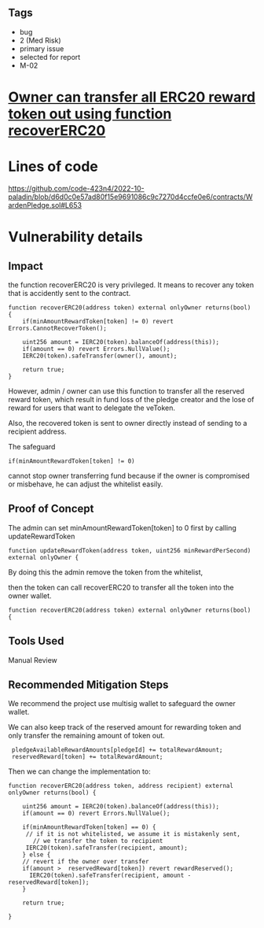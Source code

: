 ## Tags

- bug
- 2 (Med Risk)
- primary issue
- selected for report
- M-02

# [Owner can transfer all ERC20 reward token out using function recoverERC20](https://github.com/code-423n4/2022-10-paladin-findings/issues/68) 

# Lines of code

https://github.com/code-423n4/2022-10-paladin/blob/d6d0c0e57ad80f15e9691086c9c7270d4ccfe0e6/contracts/WardenPledge.sol#L653


# Vulnerability details

## Impact

the function recoverERC20 is very privileged. It means to recover any token that is accidently sent to the contract.

```solidity
function recoverERC20(address token) external onlyOwner returns(bool) {
	if(minAmountRewardToken[token] != 0) revert Errors.CannotRecoverToken();

	uint256 amount = IERC20(token).balanceOf(address(this));
	if(amount == 0) revert Errors.NullValue();
	IERC20(token).safeTransfer(owner(), amount);

	return true;
}
```

However, admin / owner can use this function to transfer all the reserved reward token, which result in fund loss of the pledge creator and the lose of reward for users that want to delegate the veToken.

Also, the recovered token is sent to owner directly instead of sending to a recipient address.

The safeguard 

```solidity
if(minAmountRewardToken[token] != 0)
```

cannot stop owner transferring fund because if the owner is compromised or misbehave, he can adjust the whitelist easily.

## Proof of Concept

The admin can set minAmountRewardToken[token] to 0 first by calling updateRewardToken

```solidity
function updateRewardToken(address token, uint256 minRewardPerSecond) external onlyOwner {
```

By doing this the admin remove the token from the whitelist,

then the token can call recoverERC20 to transfer all the token into the owner wallet.

```solidity
function recoverERC20(address token) external onlyOwner returns(bool) {
```

## Tools Used

Manual Review

## Recommended Mitigation Steps

We recommend the project use multisig wallet to safeguard the owner wallet.

We can also keep track of the reserved amount for rewarding token and only transfer the remaining amount of token out.

```solidity
 pledgeAvailableRewardAmounts[pledgeId] += totalRewardAmount;
 reservedReward[token] += totalRewardAmount;
```

Then we can change the implementation to:

```solidity
function recoverERC20(address token, address recipient) external onlyOwner returns(bool) {

	uint256 amount = IERC20(token).balanceOf(address(this));
	if(amount == 0) revert Errors.NullValue();

	if(minAmountRewardToken[token] == 0) {
	 // if it is not whitelisted, we assume it is mistakenly sent, 
	   // we transfer the token to recipient
	 IERC20(token).safeTransfer(recipient, amount);
	} else {
	// revert if the owner over transfer
	if(amount >  reservedReward[token]) revert rewardReserved();
	  IERC20(token).safeTransfer(recipient, amount - reservedReward[token]);
	}

	return true;

}
```